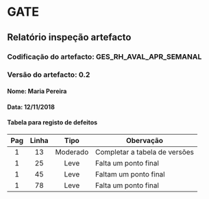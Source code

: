 # GATE
## Relatório inspeção artefacto
### Codificação do artefacto: GES_RH_AVAL_APR_SEMANAL
### Versão do artefacto: 0.2
#### Nome: Maria Pereira
#### Data: 12/11/2018


#### Tabela para registo de defeitos
|Pag|Linha|Tipo|Obervação
|:---:|:---:|:---:|---
|1|13|Moderado|Completar a tabela de versões
|1|25|Leve|Falta um ponto final
|1|45|Leve|Faltam um ponto final
|1|78|Leve|Falta um ponto final